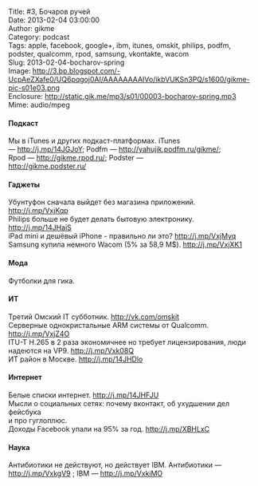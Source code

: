 Title: #3, Бочаров ручей  
Date: 2013-02-04 03:00:00  
Author: gikme  
Category: podcast  
Tags: apple, facebook, google+, ibm, itunes, omskit, philips, podfm, podster, qualcomm, rpod, samsung, vkontakte, wacom  
Slug: 2013-02-04-bocharov-spring  
Image: http://3.bp.blogspot.com/-UcpAeZXafe0/UQ6pqgoj0AI/AAAAAAAAIVo/ikbVUKSn3PQ/s1600/gikme-pic-s01e03.png  
Enclosure: http://static.gik.me/mp3/s01/00003-bocharov-spring.mp3  
Mime: audio/mpeg

#### Подкаст 

Мы в iTunes и других подкаст-платформах. iTunes  
— <http://j.mp/14JGJoY>; Podfm — <http://yahujik.podfm.ru/gikme/>;  
Rpod — <http://gikme.rpod.ru/>; Podster —  
<http://gikme.podster.ru/> 

#### Гаджеты 

Убунтуфон сначала выйдет без магазина приложений.  
<http://j.mp/VxjKqp>   
Philips больше не будет делать бытовую электронику.  
<http://j.mp/14JHaiS>   
iPad mini и дешёвый iPhone - правильно ли это? <http://j.mp/VxjMyq>   
Samsung купила немного Wacom (5% за 58,9 М\$). <http://j.mp/VxjXK1> 

#### Мода 

Футболки для гика. 

#### ИТ 

Третий Омский IT субботник. <http://vk.com/omskit>   
Серверные однокристальные ARM системы от Qualcomm.  
<http://j.mp/VxjZ4O>   
ITU-T H.265 в 2 раза экономичнее но требует лицензирования, люди  
надеются на VP9. <http://j.mp/Vxk08Q>   
ИТ район в Москве. <http://j.mp/14JHDlo> 

#### Интернет 

Белые списки интернет. <http://j.mp/14JHFJU>   
Мысли о социальных сетях: почему вконтакт, об ухудшении дел фейсбука  
и про гуглоплюс.   
Доходы Facebook упали на 95% за год. <http://j.mp/XBHLxC> 

#### Наука 

Антибиотики не действуют, но действует IBM. Антибиотики —  
<http://j.mp/VxkgV9> ; IBM — <http://j.mp/VxkiMO>
